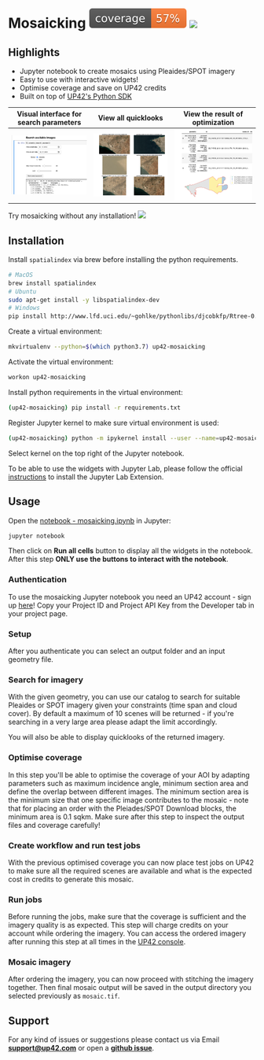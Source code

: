 # Mosaicking ![](./coverage.svg) [![](https://mybinder.org/badge_logo.svg)](https://mybinder.org/v2/gh/up42/mosaicking/master?filepath=mosaicking.ipynb)

## Highlights
- Jupyter notebook to create mosaics using Pleaides/SPOT imagery
- Easy to use with interactive widgets!
- Optimise coverage and save on UP42 credits
- Built on top of [UP42's Python SDK](https://github.com/up42/up42-py)

Visual interface for search parameters         |  View all quicklooks | View the result of optimization
:-------------------------:|:-------------------------:|:-------------------------:
![](assets/search.png)  |  ![](assets/quicklooks.png) | ![](assets/optimize.png) |

Try mosaicking without any installation! [![](https://mybinder.org/badge_logo.svg)](https://mybinder.org/v2/gh/up42/mosaicking/master?filepath=mosaicking.ipynb)

## Installation

Install `spatialindex` via brew before installing the python requirements.

```bash
# MacOS
brew install spatialindex
# Ubuntu
sudo apt-get install -y libspatialindex-dev
# Windows
pip install http://www.lfd.uci.edu/~gohlke/pythonlibs/djcobkfp/Rtree-0.8.2-cp27-cp27m-win_amd64.whl
```

Create a virtual environment:
```bash
mkvirtualenv --python=$(which python3.7) up42-mosaicking
```

Activate the virtual environment:
```bash
workon up42-mosaicking
```

Install python requirements in the virtual environment:
```bash
(up42-mosaicking) pip install -r requirements.txt
```

Register Jupyter kernel to make sure virtual environment is used:

```bash
(up42-mosaicking) python -m ipykernel install --user --name=up42-mosaicking
```

Select kernel on the top right of the Jupyter notebook.

To be able to use the widgets with Jupyter Lab, please follow the official [instructions](https://ipywidgets.readthedocs.io/en/latest/user_install.html#installing-the-jupyterlab-extension) to install the Jupyter Lab Extension.

## Usage

Open the [notebook - mosaicking.ipynb](mosaicking.ipynb) in Jupyter:
```bash
jupyter notebook
```
Then click on **Run all cells** button to display all the widgets in the notebook. After this step **ONLY use the buttons to interact with the notebook**.

### Authentication

To use the mosaicking Jupyter notebook you need an UP42 account - sign up [here](https://console.up42.com/)! Copy your Project ID and Project API Key from the Developer tab in your project page.

### Setup

After you authenticate you can select an output folder and an input geometry file.

### Search for imagery

With the given geometry, you can use our catalog to search for suitable Pleaides or SPOT imagery given your constraints (time span and cloud cover). By default a maximum of 10 scenes will be returned - if you're searching in a very large area please adapt the limit accordingly.

You will also be able to display quicklooks of the returned imagery.

### Optimise coverage

In this step you'll be able to optimise the coverage of your AOI by adapting parameters such as maximum incidence angle, minimum section area and define the overlap between different images. The minimum section area is the minimum size that one specific image contributes to the mosaic - note that for placing an order with the Pleiades/SPOT Download blocks, the minimum area is 0.1 sqkm. Make sure after this step to inspect the output files and coverage carefully!

### Create workflow and run test jobs

With the previous optimised coverage you can now place test jobs on UP42 to make sure all the required scenes are available and what is the expected cost in credits to generate this mosaic.

### Run jobs

Before running the jobs, make sure that the coverage is sufficient and the imagery quality is as expected. This step will charge credits on your account while ordering the imagery. You can access the ordered imagery after running this step at all times in the [UP42 console](https://console.up42.com/).

### Mosaic imagery

After ordering the imagery, you can now proceed with stitching the imagery together. Then final mosaic output will be saved in the output directory you selected previously as `mosaic.tif`.


## Support

For any kind of issues or suggestions please contact us via Email **[support@up42.com](mailto:support@up42.com)** or open a **[github issue](https://github.com/up42/mosaicking/issues)**.
